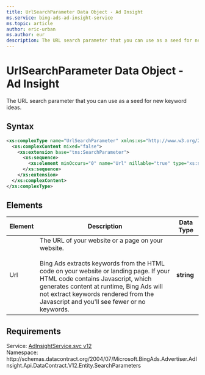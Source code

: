 ```yaml
---
title: UrlSearchParameter Data Object - Ad Insight
ms.service: bing-ads-ad-insight-service
ms.topic: article
author: eric-urban
ms.author: eur
description: The URL search parameter that you can use as a seed for new keyword ideas.
---
```

# UrlSearchParameter Data Object - Ad Insight
The URL search parameter that you can use as a seed for new keyword ideas.

## Syntax
```xml
<xs:complexType name="UrlSearchParameter" xmlns:xs="http://www.w3.org/2001/XMLSchema">
  <xs:complexContent mixed="false">
    <xs:extension base="tns:SearchParameter">
      <xs:sequence>
        <xs:element minOccurs="0" name="Url" nillable="true" type="xs:string" />
      </xs:sequence>
    </xs:extension>
  </xs:complexContent>
</xs:complexType>
```

## <a name="elements"></a>Elements


|Element|Description|Data Type|
|-----------|---------------|-------------|
|<a name="url"></a>Url|The URL of your website or a page on your website.<br/><br/> Bing Ads extracts keywords from the HTML code on your website or landing page. If your HTML code contains Javascript, which generates content at runtime, Bing Ads will not extract keywords rendered from the Javascript and you'll see fewer or no keywords.|**string**|

## Requirements
Service: [AdInsightService.svc v12](https://adinsight.api.bingads.microsoft.com/Api/Advertiser/AdInsight/v12/AdInsightService.svc)  
Namespace: http\://schemas.datacontract.org/2004/07/Microsoft.BingAds.Advertiser.AdInsight.Api.DataContract.V12.Entity.SearchParameters  

